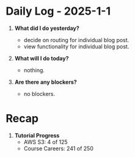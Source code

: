 # Daily Log - 2025-1-1

1. **What did I do yesterday?**

   - decide on routing for individual blog post.
   - view functionality for individual blog post.

2. **What will I do today?**

   - nothing.

3. **Are there any blockers?**

   - no blockers.

# Recap
1. **Tutorial Progress**
   - AWS S3: 4 of 125 
   - Course Careers: 241 of 250
